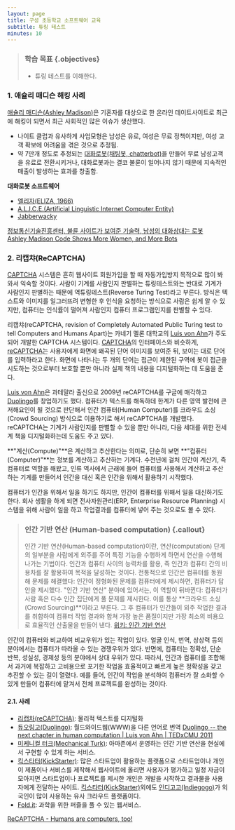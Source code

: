 ```yaml
---
layout: page
title: 구성 초등학교 소프트웨어 교육
subtitle: 튜링 테스트
minutes: 10
---
```


> ### 학습 목표 {.objectives}
>
> *  튜링 테스트를 이해한다.

### 1. 애슐리 매디슨 해킹 사례

[애슐리 매디슨(Ashley Madison)](https://www.ashleymadison.com/)은 기혼자를 대상으로 한 온라인 데이트사이트로 최근에 해킹이 되면서 최근 사회적인 많은 이슈가 생산했다. 

- 나이트 클럽과 유사하게 사업모형은 남성은 유로, 여성은 무료 정책이지만, 여성 고객 확보에 어려움을 겪은 것으로 추정됨.
- 약 7만개 정도로 추정되는 [대화로봇(채팅봇, chatterbot)](https://en.wikipedia.org/wiki/Chatterbot)을 만들어 무료 남성고객을 유료로 전환시키거나, 대화로봇과는 결코 불륜이 일어나지 않기 때문에 지속적인 매출이 발생하는 효과를 창출함.

**대화로봇 소프트웨어**

- [엘리자(ELIZA, 1966)](https://en.wikipedia.org/wiki/ELIZA)
- [A.L.I.C.E.(Artificial Linguistic Internet Computer Entity)](https://en.wikipedia.org/wiki/Artificial_Linguistic_Internet_Computer_Entity)
- [Jabberwacky](https://en.wikipedia.org/wiki/Jabberwacky)

[정보통신기술진흥센터, 불륜 사이트가 보여준 기술력, 남성의 대화상대는 로봇](http://www.kosen21.org/work/03_information/0302_gtbReports/board_kosencollect_detailview.jsp?bid=0000000762076&id_major=0000000000762076)  
[Ashley Madison Code Shows More Women, and More Bots](http://gizmodo.com/ashley-madison-code-shows-more-women-and-more-bots-1727613924)  


### 2. 리캡챠(ReCAPTCHA)

[CAPTCHA](https://ko.wikipedia.org/wiki/CAPTCHA) 시스템은 흔히 웹사이트 회원가입을 할 때 자동가입방지 목적으로 많이 봐와서 익숙할 것이다. 사람이 기계를 사람인지 판별하는 튜링테스트와는 반대로 기계가 사람인지 판별하는 때문에 역튜링테스트(Reverse Turing Test)라고 부른다. 방식은 텍스트와 이미지를 일그러뜨려 변형한 후 인식을 요청하는 방식으로 사람은 쉽게 알 수 있지만, 컴퓨터는 인식률이 떨어져 사람인지 컴퓨터 프로그램인지를 판별할 수 있다.

리캡챠(reCAPTCHA, revision of Completely Automated Public Turing test to tell Computers and Humans Apart)는 카네기 멜론 대학교의 [Luis von Ahn](https://en.wikipedia.org/wiki/Luis_von_Ahn)가 주도되어 개발한 CAPTCHA 시스템이다. [CAPTCHA](https://ko.wikipedia.org/wiki/CAPTCHA)의 인터페이스와 비슷하게, [reCAPTCHA](https://ko.wikipedia.org/wiki/ReCAPTCHA)는 사용자에게 화면에 왜곡된 단어 이미지를 보여준 뒤, 보이는 대로 단어를 입력하라고 한다. 화면에 나타나는 두 개의 단어는 접근이 제한된 구역에 봇이 접근을 시도하는 것으로부터 보호할 뿐만 아니라 실제 책의 내용을 디지털화하는 데 도움을 준다. 

[Luis von Ahn](https://en.wikipedia.org/wiki/Luis_von_Ahn)은 과테말라 출신으로 2009년 reCAPTCHA를 구글에 매각하고 [Duolingo](https://www.duolingo.com/)를 창업하기도 했다. 컴퓨터가 텍스트를 해독하데 한계가 다른 영역 발전에 큰 저해요인이 될 것으로 판단해서 인간 컴퓨터(Human Computer)를 크라우드 소싱(Crowd Sourcing) 방식으로 이용하기로 해서 reCAPTCHA를 개발했다. reCAPTCHA는 기계가 사람인지를 판별할 수 있을 뿐만 아니라, 다음 세대를 위한 전세계 책을 디지털화하는데 도움도 주고 있다. 

**"계산(Compute)"**은 계산하고 추산한다는 의미로, 단순히 보면 **"컴퓨터(Computer)"**는 정보를 계산하고 추산하는 기계다. 수천년에 걸처 인간이 계산기, 즉 컴퓨터로 역할을 해왔고, 인류 역사에서 근래에 들어 컴퓨터를 사용해서 계산하고 추산하는 기계를 만들어서 인간을 대신 혹은 인간을 위해서 활용하기 시작했다.

컴퓨터가 인간을 위해서 일을 하기도 하지만, 인간이 컴퓨터를 위해서 일을 대신하기도 한다. 회사 생활을 하게 되면 전사자원관리(ERP, Enterprise Resource Planning) 시스템을 위해 사람이 일을 하고 작업결과를 컴퓨터에 넣어 주는 것으로도 볼 수 있다. 

> ### 인간 기반 연산 (Human-based computation) {.callout}
>
> 인간 기반 연산(Human-based computation)이란, 연산(computation) 단계의 일부분을 사람에게 외주를 주어 특정 기능을 수행하게 하면서 연산을 수행해 나가는 기법이다. 
> 인간과 컴퓨터 사이의 능력차를 활용, 즉 인간과 컴퓨터 간의 비용차를 잘 활용하여 목적을 달성하는 것이다.
> 전통적으로 인간은 컴퓨터를 동원해 문제를 해결했다: 인간이 정형화된 문제를 컴퓨터에게 제시하면, 컴퓨터가 답안을 제시했다. "인간 기반 연산" 분야에 있어서는, 이 역할이 뒤바뀐다: 컴퓨터가 사람 혹은 다수 인간 집단에게 풀 문제를 제시한다. 이를 통상 **크라우드 소싱(Crowd Sourcing)**이라고 부른다. 그 후 컴퓨터가 인간들이 외주 작업한 결과를 취합하여 컴퓨터 작업 결과와 합쳐 가장 높은 품질이지만 가장 최소의 비용으로 효율적인 산출물을 만들어 낸다. [위키: 인간 기반 연산](https://ko.wikipedia.org/wiki/인간_기반_연산)

인간이 컴퓨터와 비교하여 비교우위가 있는 작업이 있다. 얼굴 인식, 번역, 상상력 등의 분야에서는 컴퓨터가 따라올 수 있는 경쟁우위가 있다. 반면에, 컴퓨터는 정확성, 단순 반복, 성실성, 경제성 등의 분야에서 상대 우위가 있다. 따라서, 인간과 컴퓨터를 조합해서 과거에 복잡하고 고비용으로 포기한 작업을 효율적이고 빠르게 높은 정확성을 갖고 추진할 수 있는 길이 열렸다. 예를 들어, 인간이 작업을 분석하여 컴퓨터가 잘 소화할 수 있게 만들어 컴퓨터에 맡겨서 전체 프로젝트를 완성하는 것이다.

#### 2.1. 사례

- [리캡차(reCAPTCHA)](https://ko.wikipedia.org/wiki/CAPTCHA): 물리적 텍스트를 디지털화
- [듀오링고(Duolingo)](https://www.duolingo.com/): 월드와이드웹(WWW)을 다른 언어로 번역 [Duolingo -- the next chapter in human computation | Luis von Ahn | TEDxCMU 2011](https://www.youtube.com/watch?v=cQl6jUjFjp4)
- [미케니컬 터크(Mechanical Turk)](https://www.mturk.com/): 아마존에서 운영하는 인간 기반 연산을 현실에서 구현할 수 있게 하는 서비스.
- [킥스타터(KickStarter)](https://www.kickstarter.com/): 많은 스타트업이 활용하는 플랫폼으로 스타트업이나 개인이 제품이나 서비스를 제작해서 웹사이트에 올리면 사용자가 평가하고 일정 자금이 모아지면 스타트업이나 프로젝트를 제시한 개인은 개발을 시작하고 결과물을 사용자에게 전달하는 사이트. [킥스타터(KickStarter)](https://www.kickstarter.com/)외에도 [인디고고(Indiegogo)](https://www.indiegogo.com/)가 외국인이 많이 사용하는 유사 크라우드 플랫폼이다.
- [Fold.it](http://fold.it/): 과학을 위한 퍼즐을 풀 수 있는 웹서비스.

[ReCAPTCHA - Humans are computers, too!](https://canvas.instructure.com/courses/884561/pages/recaptcha-humans-are-computers-too)


